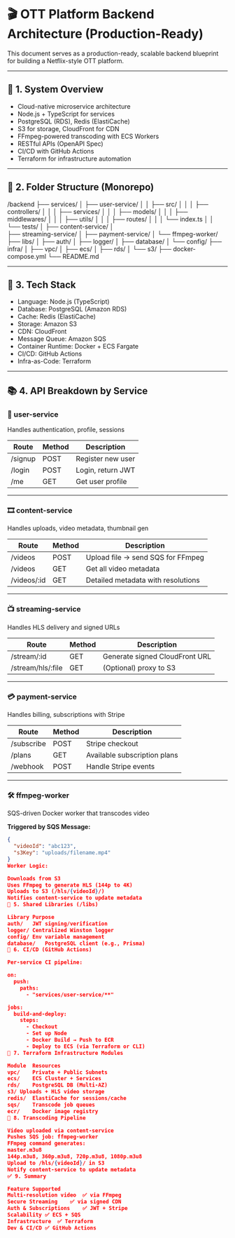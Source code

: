 # 🎬 OTT Platform Backend Architecture (Production-Ready)

This document serves as a production-ready, scalable backend blueprint for building a Netflix-style OTT platform.

---

## 📌 1. System Overview

- Cloud-native microservice architecture  
- Node.js + TypeScript for services  
- PostgreSQL (RDS), Redis (ElastiCache)  
- S3 for storage, CloudFront for CDN  
- FFmpeg-powered transcoding with ECS Workers  
- RESTful APIs (OpenAPI Spec)  
- CI/CD with GitHub Actions  
- Terraform for infrastructure automation  

---

## 🧱 2. Folder Structure (Monorepo)

/backend ├── services/ │ 
        ├── user-service/ │ │
        ├── src/ │ 
        │ │ ├── controllers/ │ 
        │ │ ├── services/ │ 
        │ │ ├── models/ │ 
        │ │ ├── middlewares/ │ 
        │ │ ├── utils/ │ 
        │ │ ├── routes/ │
        │ │ └── index.ts │ 
        │ └── tests/ │ 
        ├── content-service/
        │  
        ├── streaming-service/ │ 
        ├── payment-service/ │ 
        └── ffmpeg-worker/ 
        ├── libs/
        │ ├── auth/ │ 
        ├── logger/ │ 
        ├── database/ 
        │ └── config/ 
        ├── infra/ │
        ├── vpc/ │ 
        ├── ecs/ │ 
        ├── rds/ │ 
        └── s3/ 
        ├── docker-compose.yml 
        └── README.md


---

## 🧪 3. Tech Stack

- Language: Node.js (TypeScript)  
- Database: PostgreSQL (Amazon RDS)  
- Cache: Redis (ElastiCache)  
- Storage: Amazon S3  
- CDN: CloudFront  
- Message Queue: Amazon SQS  
- Container Runtime: Docker + ECS Fargate  
- CI/CD: GitHub Actions  
- Infra-as-Code: Terraform  

---

## 📚 4. API Breakdown by Service

### 👤 user-service

Handles authentication, profile, sessions

| Route     | Method | Description           |
|-----------|--------|-----------------------|
| /signup   | POST   | Register new user     |
| /login    | POST   | Login, return JWT     |
| /me       | GET    | Get user profile      |

---

### 🎞️ content-service

Handles uploads, video metadata, thumbnail gen

| Route         | Method | Description                          |
|---------------|--------|--------------------------------------|
| /videos       | POST   | Upload file → send SQS for FFmpeg    |
| /videos       | GET    | Get all video metadata               |
| /videos/:id   | GET    | Detailed metadata with resolutions   |

---

### 📺 streaming-service

Handles HLS delivery and signed URLs

| Route               | Method | Description                      |
|---------------------|--------|----------------------------------|
| /stream/:id         | GET    | Generate signed CloudFront URL   |
| /stream/hls/:file   | GET    | (Optional) proxy to S3           |

---

### 💳 payment-service

Handles billing, subscriptions with Stripe

| Route         | Method | Description                        |
|---------------|--------|------------------------------------|
| /subscribe    | POST   | Stripe checkout                    |
| /plans        | GET    | Available subscription plans       |
| /webhook      | POST   | Handle Stripe events               |

---

### 🛠️ ffmpeg-worker

SQS-driven Docker worker that transcodes video

**Triggered by SQS Message:**

```json
{
  "videoId": "abc123",
  "s3Key": "uploads/filename.mp4"
}
Worker Logic:

Downloads from S3
Uses FFmpeg to generate HLS (144p to 4K)
Uploads to S3 (/hls/{videoId}/)
Notifies content-service to update metadata
🔁 5. Shared Libraries (/libs)

Library	Purpose
auth/	JWT signing/verification
logger/	Centralized Winston logger
config/	Env variable management
database/	PostgreSQL client (e.g., Prisma)
🚀 6. CI/CD (GitHub Actions)

Per-service CI pipeline:

on:
  push:
    paths:
      - "services/user-service/**"

jobs:
  build-and-deploy:
    steps:
      - Checkout
      - Set up Node
      - Docker Build → Push to ECR
      - Deploy to ECS (via Terraform or CLI)
🧱 7. Terraform Infrastructure Modules

Module	Resources
vpc/	Private + Public Subnets
ecs/	ECS Cluster + Services
rds/	PostgreSQL DB (Multi-AZ)
s3/	Uploads + HLS video storage
redis/	ElastiCache for sessions/cache
sqs/	Transcode job queues
ecr/	Docker image registry
🎥 8. Transcoding Pipeline

Video uploaded via content-service
Pushes SQS job: ffmpeg-worker
FFmpeg command generates:
master.m3u8
144p.m3u8, 360p.m3u8, 720p.m3u8, 1080p.m3u8
Upload to /hls/{videoId}/ in S3
Notify content-service to update metadata
✅ 9. Summary

Feature	Supported
Multi-resolution video	✅ via FFmpeg
Secure Streaming	✅ via signed CDN
Auth & Subscriptions	✅ JWT + Stripe
Scalability	✅ ECS + SQS
Infrastructure	✅ Terraform
Dev & CI/CD	✅ GitHub Actions
